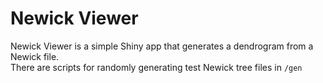 # Newick Viewer
Newick Viewer is a simple Shiny app that generates a dendrogram from a Newick file.  
There are scripts for randomly generating test Newick tree files in `/gen`

